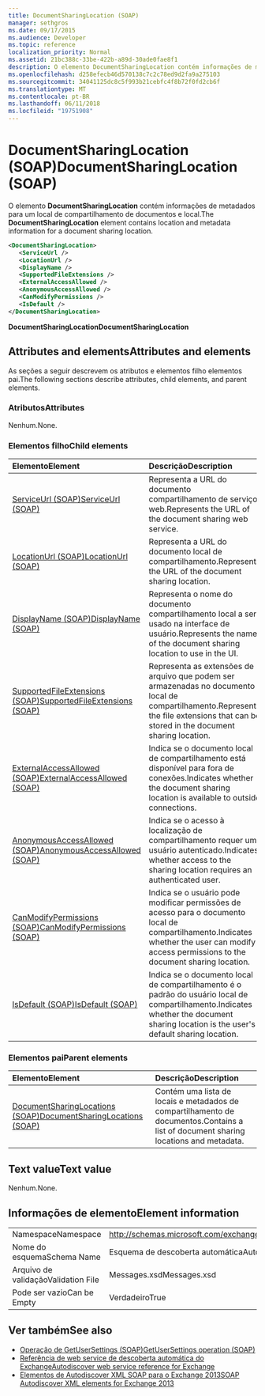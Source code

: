 ```yaml
---
title: DocumentSharingLocation (SOAP)
manager: sethgros
ms.date: 09/17/2015
ms.audience: Developer
ms.topic: reference
localization_priority: Normal
ms.assetid: 21bc388c-33be-422b-a89d-30ade0fae8f1
description: O elemento DocumentSharingLocation contém informações de metadados para um local de compartilhamento de documentos e local.
ms.openlocfilehash: d258efecb46d570138c7c2c78ed9d2fa9a275103
ms.sourcegitcommit: 34041125dc8c5f993b21cebfc4f8b72f0fd2cb6f
ms.translationtype: MT
ms.contentlocale: pt-BR
ms.lasthandoff: 06/11/2018
ms.locfileid: "19751908"
---
```

# <a name="documentsharinglocation-soap"></a><span data-ttu-id="06435-103">DocumentSharingLocation (SOAP)</span><span class="sxs-lookup"><span data-stu-id="06435-103">DocumentSharingLocation (SOAP)</span></span>

<span data-ttu-id="06435-104">O elemento **DocumentSharingLocation** contém informações de metadados para um local de compartilhamento de documentos e local.</span><span class="sxs-lookup"><span data-stu-id="06435-104">The **DocumentSharingLocation** element contains location and metadata information for a document sharing location.</span></span> 
  
```XML
<DocumentSharingLocation>
   <ServiceUrl />
   <LocationUrl />
   <DisplayName />
   <SupportedFileExtensions />
   <ExternalAccessAllowed />
   <AnonymousAccessAllowed />
   <CanModifyPermissions />
   <IsDefault />
</DocumentSharingLocation>
```

 <span data-ttu-id="06435-105">**DocumentSharingLocation**</span><span class="sxs-lookup"><span data-stu-id="06435-105">**DocumentSharingLocation**</span></span>
## <a name="attributes-and-elements"></a><span data-ttu-id="06435-106">Attributes and elements</span><span class="sxs-lookup"><span data-stu-id="06435-106">Attributes and elements</span></span>

<span data-ttu-id="06435-107">As seções a seguir descrevem os atributos e elementos filho elementos pai.</span><span class="sxs-lookup"><span data-stu-id="06435-107">The following sections describe attributes, child elements, and parent elements.</span></span>
  
### <a name="attributes"></a><span data-ttu-id="06435-108">Atributos</span><span class="sxs-lookup"><span data-stu-id="06435-108">Attributes</span></span>

<span data-ttu-id="06435-109">Nenhum.</span><span class="sxs-lookup"><span data-stu-id="06435-109">None.</span></span>
  
### <a name="child-elements"></a><span data-ttu-id="06435-110">Elementos filho</span><span class="sxs-lookup"><span data-stu-id="06435-110">Child elements</span></span>

|<span data-ttu-id="06435-111">**Elemento**</span><span class="sxs-lookup"><span data-stu-id="06435-111">**Element**</span></span>|<span data-ttu-id="06435-112">**Descrição**</span><span class="sxs-lookup"><span data-stu-id="06435-112">**Description**</span></span>|
|:-----|:-----|
|[<span data-ttu-id="06435-113">ServiceUrl (SOAP)</span><span class="sxs-lookup"><span data-stu-id="06435-113">ServiceUrl (SOAP)</span></span>](serviceurl-soap.md) <br/> |<span data-ttu-id="06435-114">Representa a URL do documento compartilhamento de serviço web.</span><span class="sxs-lookup"><span data-stu-id="06435-114">Represents the URL of the document sharing web service.</span></span>  <br/> |
|[<span data-ttu-id="06435-115">LocationUrl (SOAP)</span><span class="sxs-lookup"><span data-stu-id="06435-115">LocationUrl (SOAP)</span></span>](locationurl-soap.md) <br/> |<span data-ttu-id="06435-116">Representa a URL do documento local de compartilhamento.</span><span class="sxs-lookup"><span data-stu-id="06435-116">Represents the URL of the document sharing location.</span></span>  <br/> |
|[<span data-ttu-id="06435-117">DisplayName (SOAP)</span><span class="sxs-lookup"><span data-stu-id="06435-117">DisplayName (SOAP)</span></span>](displayname-soap.md) <br/> |<span data-ttu-id="06435-118">Representa o nome do documento compartilhamento local a ser usado na interface de usuário.</span><span class="sxs-lookup"><span data-stu-id="06435-118">Represents the name of the document sharing location to use in the UI.</span></span>  <br/> |
|[<span data-ttu-id="06435-119">SupportedFileExtensions (SOAP)</span><span class="sxs-lookup"><span data-stu-id="06435-119">SupportedFileExtensions (SOAP)</span></span>](supportedfileextensions-soap.md) <br/> |<span data-ttu-id="06435-120">Representa as extensões de arquivo que podem ser armazenadas no documento local de compartilhamento.</span><span class="sxs-lookup"><span data-stu-id="06435-120">Represents the file extensions that can be stored in the document sharing location.</span></span>  <br/> |
|[<span data-ttu-id="06435-121">ExternalAccessAllowed (SOAP)</span><span class="sxs-lookup"><span data-stu-id="06435-121">ExternalAccessAllowed (SOAP)</span></span>](externalaccessallowed-soap.md) <br/> |<span data-ttu-id="06435-122">Indica se o documento local de compartilhamento está disponível para fora de conexões.</span><span class="sxs-lookup"><span data-stu-id="06435-122">Indicates whether the document sharing location is available to outside connections.</span></span>  <br/> |
|[<span data-ttu-id="06435-123">AnonymousAccessAllowed (SOAP)</span><span class="sxs-lookup"><span data-stu-id="06435-123">AnonymousAccessAllowed (SOAP)</span></span>](anonymousaccessallowed-soap.md) <br/> |<span data-ttu-id="06435-124">Indica se o acesso à localização de compartilhamento requer um usuário autenticado.</span><span class="sxs-lookup"><span data-stu-id="06435-124">Indicates whether access to the sharing location requires an authenticated user.</span></span>  <br/> |
|[<span data-ttu-id="06435-125">CanModifyPermissions (SOAP)</span><span class="sxs-lookup"><span data-stu-id="06435-125">CanModifyPermissions (SOAP)</span></span>](canmodifypermissions-soap.md) <br/> |<span data-ttu-id="06435-126">Indica se o usuário pode modificar permissões de acesso para o documento local de compartilhamento.</span><span class="sxs-lookup"><span data-stu-id="06435-126">Indicates whether the user can modify access permissions to the document sharing location.</span></span>  <br/> |
|[<span data-ttu-id="06435-127">IsDefault (SOAP)</span><span class="sxs-lookup"><span data-stu-id="06435-127">IsDefault (SOAP)</span></span>](isdefault-soap.md) <br/> |<span data-ttu-id="06435-128">Indica se o documento local de compartilhamento é o padrão do usuário local de compartilhamento.</span><span class="sxs-lookup"><span data-stu-id="06435-128">Indicates whether the document sharing location is the user's default sharing location.</span></span>  <br/> |
   
### <a name="parent-elements"></a><span data-ttu-id="06435-129">Elementos pai</span><span class="sxs-lookup"><span data-stu-id="06435-129">Parent elements</span></span>

|<span data-ttu-id="06435-130">**Elemento**</span><span class="sxs-lookup"><span data-stu-id="06435-130">**Element**</span></span>|<span data-ttu-id="06435-131">**Descrição**</span><span class="sxs-lookup"><span data-stu-id="06435-131">**Description**</span></span>|
|:-----|:-----|
|[<span data-ttu-id="06435-132">DocumentSharingLocations (SOAP)</span><span class="sxs-lookup"><span data-stu-id="06435-132">DocumentSharingLocations (SOAP)</span></span>](documentsharinglocations-soap.md) <br/> |<span data-ttu-id="06435-133">Contém uma lista de locais e metadados de compartilhamento de documentos.</span><span class="sxs-lookup"><span data-stu-id="06435-133">Contains a list of document sharing locations and metadata.</span></span>  <br/> |
   
## <a name="text-value"></a><span data-ttu-id="06435-134">Text value</span><span class="sxs-lookup"><span data-stu-id="06435-134">Text value</span></span>

<span data-ttu-id="06435-135">Nenhum.</span><span class="sxs-lookup"><span data-stu-id="06435-135">None.</span></span>
  
## <a name="element-information"></a><span data-ttu-id="06435-136">Informações de elemento</span><span class="sxs-lookup"><span data-stu-id="06435-136">Element information</span></span>

|||
|:-----|:-----|
|<span data-ttu-id="06435-137">Namespace</span><span class="sxs-lookup"><span data-stu-id="06435-137">Namespace</span></span>  <br/> |http://schemas.microsoft.com/exchange/2010/Autodiscover  <br/> |
|<span data-ttu-id="06435-138">Nome do esquema</span><span class="sxs-lookup"><span data-stu-id="06435-138">Schema Name</span></span>  <br/> |<span data-ttu-id="06435-139">Esquema de descoberta automática</span><span class="sxs-lookup"><span data-stu-id="06435-139">Autodiscover schema</span></span>  <br/> |
|<span data-ttu-id="06435-140">Arquivo de validação</span><span class="sxs-lookup"><span data-stu-id="06435-140">Validation File</span></span>  <br/> |<span data-ttu-id="06435-141">Messages.xsd</span><span class="sxs-lookup"><span data-stu-id="06435-141">Messages.xsd</span></span>  <br/> |
|<span data-ttu-id="06435-142">Pode ser vazio</span><span class="sxs-lookup"><span data-stu-id="06435-142">Can be Empty</span></span>  <br/> |<span data-ttu-id="06435-143">Verdadeiro</span><span class="sxs-lookup"><span data-stu-id="06435-143">True</span></span>  <br/> |
   
## <a name="see-also"></a><span data-ttu-id="06435-144">Ver também</span><span class="sxs-lookup"><span data-stu-id="06435-144">See also</span></span>

- [<span data-ttu-id="06435-145">Operação de GetUserSettings (SOAP)</span><span class="sxs-lookup"><span data-stu-id="06435-145">GetUserSettings operation (SOAP)</span></span>](getusersettings-operation-soap.md)
- [<span data-ttu-id="06435-146">Referência de web service de descoberta automática do Exchange</span><span class="sxs-lookup"><span data-stu-id="06435-146">Autodiscover web service reference for Exchange</span></span>](autodiscover-web-service-reference-for-exchange.md)
- [<span data-ttu-id="06435-147">Elementos de Autodiscover XML SOAP para o Exchange 2013</span><span class="sxs-lookup"><span data-stu-id="06435-147">SOAP Autodiscover XML elements for Exchange 2013</span></span>](soap-autodiscover-xml-elements-for-exchange-2013.md)


